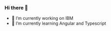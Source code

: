 ### Hi there 👋

- 🔭 I’m currently working on IBM
- 🌱 I’m currently learning Angular and Typescript 

